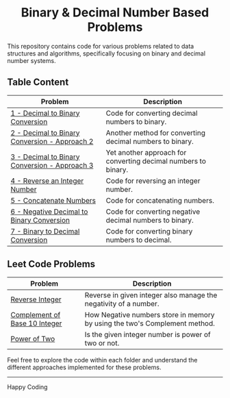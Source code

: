 <h1 align='center'>Binary & Decimal Number Based Problems</h1>

This repository contains code for various problems related to data structures and algorithms, specifically focusing on binary and decimal number systems.

## Table Content
| Problem | Description |
|---|---|
| [1 - Decimal to Binary Conversion](https://github.com/JawadSher/Data-Structures-Algorithms-Based-Problems/tree/main/3%20-%20Binary%20and%20Decimal%20Number%20System%20Based%20Problems/1%20-%20Decimal%20to%20Binary%20Conversion) | Code for converting decimal numbers to binary. |
| [2 - Decimal to Binary Conversion - Approach 2](https://github.com/JawadSher/Data-Structures-Algorithms-Based-Problems/tree/main/3%20-%20Binary%20and%20Decimal%20Number%20System%20Based%20Problems/2%20-%20Decimal%20to%20Binary%20Conversion%20-%20Method%202) | Another method for converting decimal numbers to binary.  |
| [3 - Decimal to Binary Conversion - Approach 3](https://github.com/JawadSher/Data-Structures-Algorithms-Based-Problems/tree/main/3%20-%20Binary%20and%20Decimal%20Number%20System%20Based%20Problems/3%20-%20Decimal%20to%20Binary%20Conversion%20-%20Approach%203) | Yet another approach for converting decimal numbers to binary.  |
| [4 - Reverse an Integer Number](https://github.com/JawadSher/Data-Structures-Algorithms-Based-Problems/tree/main/3%20-%20Binary%20and%20Decimal%20Number%20System%20Based%20Problems/4%20-%20Reverse%20an%20Integer%20Number) | Code for reversing an integer number.  |
| [5 - Concatenate Numbers](https://github.com/JawadSher/Data-Structures-Algorithms-Based-Problems/tree/main/3%20-%20Binary%20and%20Decimal%20Number%20System%20Based%20Problems/5%20-%20Concatenate%20Numbers) | Code for concatenating numbers.  |
| [6 - Negative Decimal to Binary Conversion](https://github.com/JawadSher/Data-Structures-Algorithms-Based-Problems/tree/main/3%20-%20Binary%20and%20Decimal%20Number%20System%20Based%20Problems/6%20-%20Negative%20Decimal%20to%20Binary%20Conversion) | Code for converting negative decimal numbers to binary. |
| [7 - Binary to Decimal Conversion](https://github.com/JawadSher/Data-Structures-Algorithms-Based-Problems/tree/main/3%20-%20Binary%20and%20Decimal%20Number%20System%20Based%20Problems/7%20-%20Binary%20to%20Decimal%20Conversion) | Code for converting binary numbers to decimal. |

## Leet Code Problems
| Problem | Description |
|----|----|
| [Reverse Integer](https://leetcode.com/problems/reverse-integer/description/) | Reverse in given integer also manage the negativity of a number. |
| [Complement of Base 10 Integer](https://leetcode.com/problems/complement-of-base-10-integer/description/) | How Negative numbers store in memory by using the two's Complement method. |
| [Power of Two](https://leetcode.com/problems/power-of-two/description/) | Is the given integer number is power of two or not. |

Feel free to explore the code within each folder and understand the different approaches implemented for these problems.

<hr>

Happy Coding
